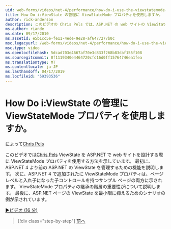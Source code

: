 ```yaml
---
uid: web-forms/videos/net-4/performance/how-do-i-use-the-viewstatemode-property-for-managing-viewstate
title: How Do i:ViewState の管理に ViewStateMode プロパティを使用しますか。 | Microsoft Docs
author: rick-anderson
description: このビデオの Chris Pels では、ASP.NET の web サイトの ViewState を設計する際に ViewStateMode プロパティを使用する方法を示します。
ms.author: riande
ms.date: 09/17/2010
ms.assetid: e5b1cc5e-fe11-4ede-9e28-af6477277b0c
msc.legacyurl: /web-forms/videos/net-4/performance/how-do-i-use-the-viewstatemode-property-for-managing-viewstate
msc.type: video
ms.openlocfilehash: 5dcad703e4667af70e3c833f268b83daf155f108
ms.sourcegitcommit: 0f1119340e4464720cfd16d0ff15764746ea1fea
ms.translationtype: MT
ms.contentlocale: ja-JP
ms.lasthandoff: 04/17/2019
ms.locfileid: "59393536"
---
```

# <a name="how-do-i-use-the-viewstatemode-property-for-managing-viewstate"></a>How Do i:ViewState の管理に ViewStateMode プロパティを使用しますか。

によって[Chris Pels](https://twitter.com/chrispels)

このビデオでは[Chris Pels](http://www.idevtech.com) ViewState を ASP.NET で web サイトを設計する際に ViewStateMode プロパティを使用する方法を示しています。 最初に、ASP.NET 4 より前の ASP.NET の ViewState を管理するための機能を説明します。 次に、ASP.NET 4 で追加されたに ViewStateMode プロパティは、ページ レベルと入れ子になった子コントロールを持つサンプル ページの両方に示されます。 ViewStateMode プロパティの継承の階層の重要性がについて説明します。 最後に、ASP.NET ページの ViewState を最小限に抑えるためのシナリオの例が示されています。

[&#9654;ビデオ (16 分)](https://channel9.msdn.com/Blogs/ASP-NET-Site-Videos/how-do-i-use-the-viewstatemode-property-for-managing-viewstate)

> [!div class="step-by-step"]
> [前へ](aspnet-4-quick-hit-easy-state-compression.md)
